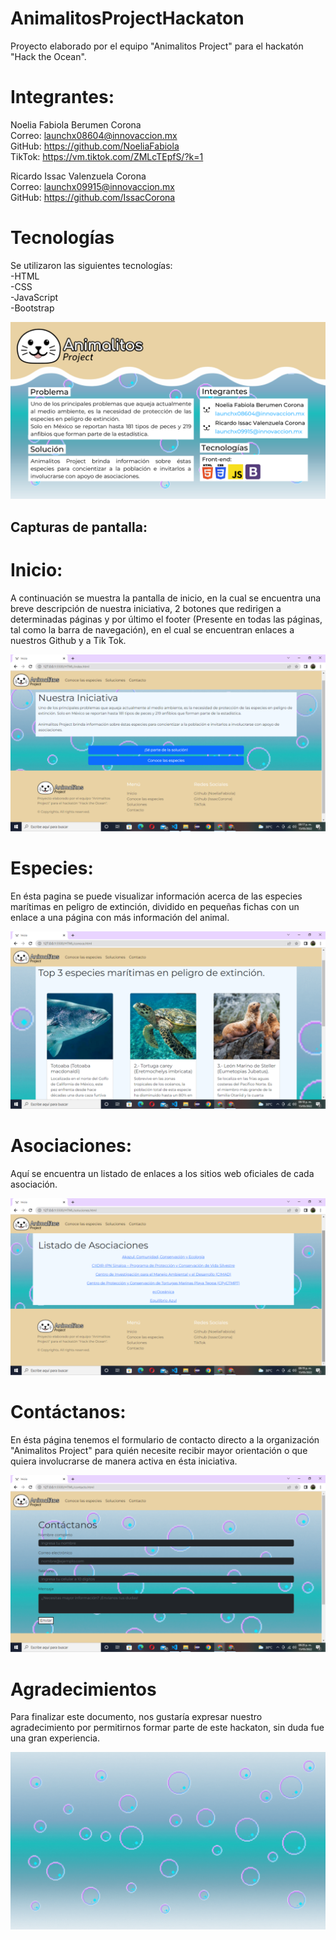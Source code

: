 # AnimalitosProjectHackaton
Proyecto elaborado por el equipo "Animalitos Project" para el hackatón "Hack the Ocean".

# Integrantes:
Noelia Fabiola Berumen Corona <br>
Correo: launchx08604@innovaccion.mx <br>
GitHub: https://github.com/NoeliaFabiola <br>
TikTok: https://vm.tiktok.com/ZMLcTEpfS/?k=1

Ricardo Issac Valenzuela Corona <br>
Correo: launchx09915@innovaccion.mx <br>
GitHub: https://github.com/IssacCorona

# Tecnologías
Se utilizaron las siguientes tecnologías: <br>
-HTML <br>
-CSS <br>
-JavaScript <br>
-Bootstrap <br>

<img src="https://github.com/NoeliaFabiola/AnimalitosProjectHackaton/blob/main/Animalitos%20Project/Capturas/Integrantes.png" alt="Ficha"/>

## Capturas de pantalla:
# Inicio:
A continuación se muestra la pantalla de inicio, en la cual se encuentra una breve descripción de nuestra iniciativa, 2 botones que redirigen a determinadas páginas y por último el footer (Presente en todas las páginas, tal como la barra de navegación), en el cual se encuentran enlaces a nuestros Github y a Tik Tok.

<img src="https://github.com/NoeliaFabiola/AnimalitosProjectHackaton/blob/main/Animalitos%20Project/Capturas/Inicio.png" alt="Inicio"/> <br>

# Especies:
En ésta pagina se puede visualizar información acerca de las especies marítimas en peligro de extinción, dividido en pequeñas fichas con un enlace a una página con más información del animal.

<img src="https://github.com/NoeliaFabiola/AnimalitosProjectHackaton/blob/main/Animalitos%20Project/Capturas/Especies.png" alt="Especies"/> <br>

# Asociaciones:
Aquí se encuentra un listado de enlaces a los sitios web oficiales de cada asociación.

<img src="https://github.com/NoeliaFabiola/AnimalitosProjectHackaton/blob/main/Animalitos%20Project/Capturas/Asociaciones.png" alt="Asociaciones"/> <br>

# Contáctanos:
En ésta página tenemos el formulario de contacto directo a la organización "Animalitos Project" para quién necesite recibir mayor orientación o que quiera involucrarse de manera activa en ésta iniciativa.

<img src="https://github.com/NoeliaFabiola/AnimalitosProjectHackaton/blob/main/Animalitos%20Project/Capturas/Contactanos.png" alt="Contactanos"/> <br>

# Agradecimientos
Para finalizar este documento, nos gustaría expresar nuestro agradecimiento por permitirnos formar parte de este hackaton, sin duda fue una gran experiencia.

<img src="https://github.com/NoeliaFabiola/AnimalitosProjectHackaton/blob/main/Animalitos%20Project/Images/Fondo%20Burbujas.gif" alt="Fondo"/>
